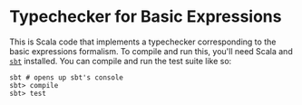 # Typechecker for Basic Expressions #

This is Scala code that implements a typechecker corresponding to the basic expressions formalism.
To compile and run this, you'll need Scala and [`sbt`](https://www.scala-sbt.org/) installed.
You can compile and run the test suite like so:

```console
sbt # opens up sbt's console
sbt> compile
sbt> test
```

